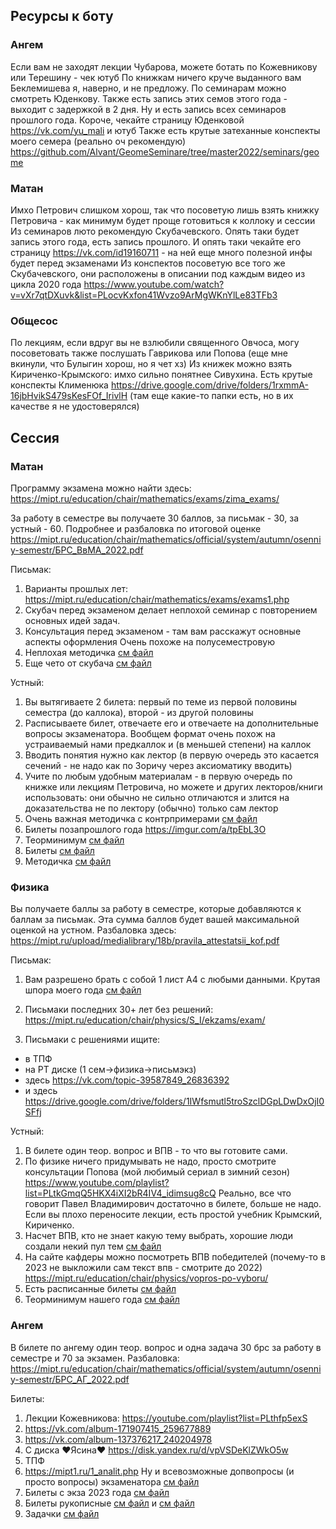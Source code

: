 ## Ресурсы к боту
### Ангем 
Если вам не заходят лекции Чубарова, можете ботать по Кожевникову или Терешину - чек ютуб 
По книжкам ничего круче выданного вам Беклемишева я, наверно, и не предложу. 
По семинарам можно смотреть Юденкову. Также есть запись этих семов этого года - выходит с задержкой в 2 дня. Ну и есть запись всех семинаров прошлого года. Короче, чекайте страницу Юденковой https://vk.com/yu_mali и ютуб 
Также есть крутые затеханные конспекты моего семера (реально оч рекомендую) https://github.com/Alvant/GeomeSeminare/tree/master2022/seminars/geome 


### Матан 
Имхо Петрович слишком хорош, так что посоветую лишь взять книжку Петровича - как минимум будет проще готовиться к коллоку и сессии 
Из семинаров люто рекомендую Скубачевского. Опять таки будет запись этого года, есть запись прошлого. И опять таки чекайте его страницу https://vk.com/id19160711 - на ней еще много полезной инфы будет перед экзаменами 
Из конспектов посоветую все того же Скубачевского, они расположены в описании под каждым видео из цикла 2020 года https://www.youtube.com/watch?v=vXr7qtDXuvk&list=PLocvKxfon41Wvzo9ArMgWKnYlLe83TFb3 



### Общесос
По лекциям, если вдруг вы не взлюбили священного Овчоса, могу посоветовать также послушать Гаврикова или Попова (еще мне вкинули, что Булыгин хорош, но я чет хз) 
Из книжек можно взять Кириченко-Крымского: имхо сильно понятнее Сивухина.
Есть крутые конспекты Клименюка https://drive.google.com/drive/folders/1rxmmA-16jbHvikS479sKesFOf_IrivlH (там еще какие-то папки есть, но в их качестве я не удостоверялся) 

## Сессия


### Матан

Программу экзамена можно найти здесь: https://mipt.ru/education/chair/mathematics/exams/zima_exams/ 

За работу в семестре вы получаете 30 баллов, за письмак - 30, за устный - 60. Подробнее и разбаловка по итоговой оценке https://mipt.ru/education/chair/mathematics/official/system/autumn/osenniy-semestr/БРС_ВвМА_2022.pdf 
 
Письмак: 
1) Варианты прошлых лет: https://mipt.ru/education/chair/mathematics/exams/exams1.php 
2) Скубач перед экзаменом делает неплохой семинар с повторением основных идей задач. 
3) Консультация перед экзаменом - там вам расскажут основные аспекты оформления 
Очень похоже на полусеместровую 
1) Неплохая методичка [см файл](files/matan/Konsultatsia_k_semestrovoy.pdf)
2) Еще чето от скубача [см файл](files/matan/stenogramma_skubacha_red.pdf)
 
Устный: 
1) Вы вытягиваете 2 билета: первый по теме из первой половины семестра (до каллока), второй - из другой половины 
2) Расписываете билет, отвечаете его и отвечаете на дополнительные вопросы экзаменатора. Вообщем формат очень похож на устраиваемый нами предкаллок и (в меньшей степени) на каллок 
3) Вводить понятия нужно как лектор (в первую очередь это касается сечений - не надо как по Зоричу через аксиоматику вводить) 
4) Учите по любым удобным материалам - в первую очередь по книжке или лекциям Петровича, но можете и других лекторов/книги использовать: они обычно не сильно отличаются и злится на доказательства не по лектору (обычно) только сам лектор 
5) Очень важная методичка с контрпримерами [см файл](files/matan/matan-kontrprimer.pdf)
6) Билеты позапрошлого года https://imgur.com/a/tpEbL3O 
7) Теорминимум [см файл](files/matan/matan-teormin.pdf)
8) Билеты [см файл](files/matan/Bilety_k_ustnomu_ekzamenu-1.pdf)
9) Методичка [см файл](files/matan/Metodichka_1_semestr-1.pdf)

### Физика
 
Вы получаете баллы за работу в семестре, которые добавляются к баллам за письмак. Эта сумма баллов будет вашей максимальной оценкой на устном. Разбаловка здесь: https://mipt.ru/upload/medialibrary/18b/pravila_attestatsii_kof.pdf 
 
Письмак: 
1) Вам разрешено брать с собой 1 лист А4 с любыми данными. Крутая шпора моего года [см файл](files/fizika/fiz-shpora.pdf)

2) Письмаки последних 30+ лет без решений: https://mipt.ru/education/chair/physics/S_I/ekzams/exam/ 
3) Письмаки с решениями ищите: 
*  в ТПФ 
* на РТ диске (1 сем->физика->письмэкз) 
* здесь https://vk.com/topic-39587849_26836392 
* и здесь https://drive.google.com/drive/folders/1IWfsmutl5troSzclDGpLDwDxOjI0SFfj
 
Устный: 
1) В билете один теор. вопрос и ВПВ - то что вы готовите сами. 
2) По физике ничего придумывать не надо, просто смотрите консультации Попова (мой любимый сериал в зимний сезон) https://www.youtube.com/playlist?list=PLtkGmqQ5HKX4iXI2bR4IV4_idimsug8cQ 
Реально, все что говорит Павел Владимирович достаточно в билете, больше не надо. Если вы плохо переносите лекции, есть простой учебник Крымский, Кириченко. 
3) Насчет ВПВ, кто не знает какую тему выбрать, хорошие люди создали некий пул тем [см файл](files/fizika/fiz-vpv.pdf)
4) На сайте кафдеры можно посмотреть ВПВ победителей (почему-то в 2023 не выкложили сам текст впв - смотрите до 2022) https://mipt.ru/education/chair/physics/vopros-po-vyboru/ 
5) Есть расписанные билеты [см файл](files/fizika/fiz-bilety.pdf)
6) Теорминимум нашего года [см файл](files/fizika/fiz-teormin.pdf)

### Ангем
 
В билете по ангему один теор. вопрос и одна задача 
30 брс за работу в семестре и 70 за экзамен. Разбаловка: https://mipt.ru/education/chair/mathematics/official/system/autumn/osenniy-semestr/БРС_АГ_2022.pdf 


Билеты: 
1) Лекции Кожевникова: https://youtube.com/playlist?list=PLthfp5exS 
2) https://vk.com/album-171907415_259677889 
3) https://vk.com/album-137376217_240204978 
4) С диска ❤Ясина❤ https://disk.yandex.ru/d/vpVSDeKlZWkO5w 
5) ТПФ 
6) https://mipt1.ru/1_analit.php 
Ну и всевозможные допвопросы (и просто вопросы) экзаменатора [см файл](files/angem/angem-dopvoprosy.pdf)
7) Билеты с экза 2023 года [см файл](files/angem/Экзамен_по_ангему.pdf)
8) Билеты рукописные [см файл](files/angem/Расписанные%20вопросы%202019.pdf) и [см файл](files/angem/линал%20билеты.pdf)
9) Задачки [см файл](files/angem/Аналит.%20Экзаменационные%20задачи.pdf)



